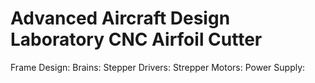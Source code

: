# Advanced Aircraft Design Laboratory CNC Airfoil Cutter






Frame Design:
Brains:
Stepper Drivers:
Strepper Motors:
Power Supply: 


